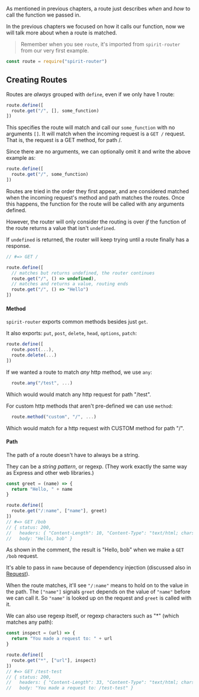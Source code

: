 As mentioned in previous chapters, a route just describes _when_ and _how_ to call the function we passed in.

In the previous chapters we focused on how it calls our function, now we will talk more about when a route is matched.

> Remember when you see `route`, it's imported from `spirit-router` from our very first example.

```js
const route = require("spirit-router")
```

## Creating Routes

Routes are _always_ grouped with `define`, even if we only have 1 route:

```js
route.define([
  route.get("/", [], some_function)
])
```

This specifies the route will match and call our `some_function` with no arguments `[]`. It will match when the incoming request is a `GET /` request. That is, the request is a GET method, for path /.

Since there are no arguments, we can optionally omit it and write the above example as:
```js
route.define([
  route.get("/", some_function)
])
```

Routes are tried in the order they first appear, and are considered matched when the incoming request's method and path matches the routes. Once this happens, the function for the route will be called with any arguments defined.

However, the router will only consider the routing is over _if_ the function of the route returns a value that isn't `undefined`. 

If `undefined` is returned, the router will keep trying until a route finally has a response.

```js
// #=> GET /

route.define([
  // matches but returns undefined, the router continues
  route.get("/", () => undefined),
  // matches and returns a value, routing ends
  route.get("/", () => "Hello")
])
```

#### Method

`spirit-router` exports common methods besides just `get`.

It also exports: `put`, `post`, `delete`, `head`, `options`, `patch`:

```js
route.define([
  route.post(...),
  route.delete(...)
])
```

If we wanted a route to match _any_ http method, we use `any`:
```js
  route.any("/test", ...)
```
Which would would match any http request for path "/test".

For custom http methods that aren't pre-defined we can use `method`:
```js
  route.method("custom", "/", ...)
```
Which would match for a http request with CUSTOM method for path "/".

#### Path

The path of a route doesn't have to always be a string.

They can be a _string pattern_, or regexp. (They work exactly the same way as Express and other web libraries.)

```js
const greet = (name) => {
  return "Hello, " + name
}

route.define([
  route.get("/:name", ["name"], greet)
])
// #=> GET /bob
// { status: 200, 
//   headers: { "Content-Length": 10, "Content-Type": "text/html; charset=utf-8" }, 
//   body: "Hello, bob" }
```

As shown in the comment, the result is "Hello, bob" when we make a `GET /bob` request.

It's able to pass in `name` because of dependency injection (discussed also in [Request](request.md)).

When the route matches, it'll see `"/:name"` means to hold on to the value in the path. The `["name"]` signals `greet` depends on the value of `"name"` before we can call it. So `"name"` is looked up on the request and `greet` is called with it.

We can also use regexp itself, or regexp characters such as "*" (which matches any path):

```js
const inspect = (url) => {
  return "You made a request to: " + url
}

route.define([
  route.get("*", ["url"], inspect)
])
// #=> GET /test-test
// { status: 200, 
//   headers: { "Content-Length": 33, "Content-Type": "text/html; charset=utf-8" }, 
//   body: "You made a request to: /test-test" }
```